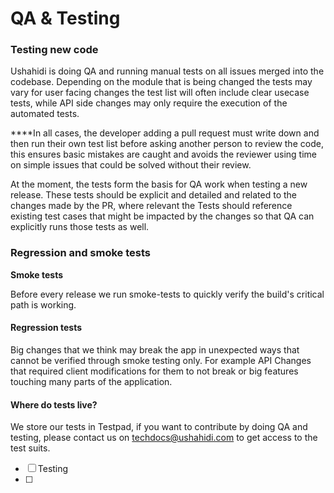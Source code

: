 # QA & Testing

### Testing new code

Ushahidi is doing QA and running manual tests on all issues merged into the codebase. Depending on the module that is being changed the tests may vary for user facing changes the test list will often include clear usecase tests, while API side changes may only require the execution of the automated tests.  
  
****In all cases, the developer adding a pull request must write down and then run their own test list before asking another person to review the code, this ensures basic mistakes are caught and avoids the reviewer using time on simple issues that could be solved without their review.

At the moment, the tests form the basis for QA work when testing a new release. These tests should be explicit and detailed and related to the changes made by the PR, where relevant the Tests should reference existing test cases that might be impacted by the changes so that QA can explicitly runs those tests as well.

### Regression and smoke tests

**Smoke tests**

Before every release we run smoke-tests to quickly verify the build's critical path is working. 

#### Regression tests

Big changes that we think may break the app in unexpected ways that cannot be verified through smoke testing only. For example API Changes that required client modifications for them to not break or big features touching many parts of the application.

#### **Where do tests live?**

We store our tests in Testpad, if you want to contribute by doing QA and testing, please contact us on [techdocs@ushahidi.com](mailto:techdocs@ushahidi.com) to get access to the test suits.

* [ ] Testing
* [ ] 


